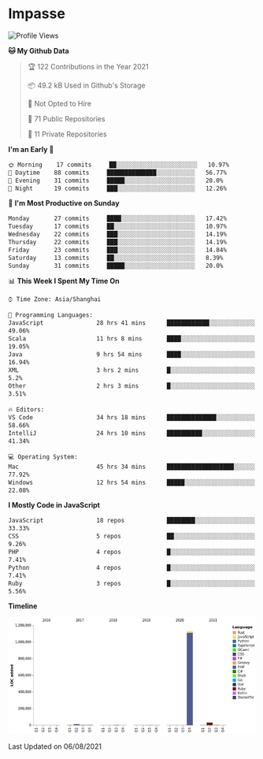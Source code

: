 # Impasse

<!--START_SECTION:waka-->
![Profile Views](http://img.shields.io/badge/Profile%20Views-1-blue)

**🐱 My Github Data** 

> 🏆 122 Contributions in the Year 2021
 > 
> 📦 49.2 kB Used in Github's Storage 
 > 
> 🚫 Not Opted to Hire
 > 
> 📜 71 Public Repositories 
 > 
> 🔑 11 Private Repositories  
 > 
**I'm an Early 🐤** 

```text
🌞 Morning    17 commits     ██░░░░░░░░░░░░░░░░░░░░░░░   10.97% 
🌆 Daytime    88 commits     ██████████████░░░░░░░░░░░   56.77% 
🌃 Evening    31 commits     █████░░░░░░░░░░░░░░░░░░░░   20.0% 
🌙 Night      19 commits     ███░░░░░░░░░░░░░░░░░░░░░░   12.26%

```
📅 **I'm Most Productive on Sunday** 

```text
Monday       27 commits     ████░░░░░░░░░░░░░░░░░░░░░   17.42% 
Tuesday      17 commits     ██░░░░░░░░░░░░░░░░░░░░░░░   10.97% 
Wednesday    22 commits     ███░░░░░░░░░░░░░░░░░░░░░░   14.19% 
Thursday     22 commits     ███░░░░░░░░░░░░░░░░░░░░░░   14.19% 
Friday       23 commits     ███░░░░░░░░░░░░░░░░░░░░░░   14.84% 
Saturday     13 commits     ██░░░░░░░░░░░░░░░░░░░░░░░   8.39% 
Sunday       31 commits     █████░░░░░░░░░░░░░░░░░░░░   20.0%

```


📊 **This Week I Spent My Time On** 

```text
⌚︎ Time Zone: Asia/Shanghai

💬 Programming Languages: 
JavaScript               28 hrs 41 mins      ████████████░░░░░░░░░░░░░   49.06% 
Scala                    11 hrs 8 mins       ████░░░░░░░░░░░░░░░░░░░░░   19.05% 
Java                     9 hrs 54 mins       ████░░░░░░░░░░░░░░░░░░░░░   16.94% 
XML                      3 hrs 2 mins        █░░░░░░░░░░░░░░░░░░░░░░░░   5.2% 
Other                    2 hrs 3 mins        █░░░░░░░░░░░░░░░░░░░░░░░░   3.51%

🔥 Editors: 
VS Code                  34 hrs 18 mins      ██████████████░░░░░░░░░░░   58.66% 
IntelliJ                 24 hrs 10 mins      ██████████░░░░░░░░░░░░░░░   41.34%

💻 Operating System: 
Mac                      45 hrs 34 mins      ███████████████████░░░░░░   77.92% 
Windows                  12 hrs 54 mins      █████░░░░░░░░░░░░░░░░░░░░   22.08%

```

**I Mostly Code in JavaScript** 

```text
JavaScript               18 repos            ████████░░░░░░░░░░░░░░░░░   33.33% 
CSS                      5 repos             ██░░░░░░░░░░░░░░░░░░░░░░░   9.26% 
PHP                      4 repos             █░░░░░░░░░░░░░░░░░░░░░░░░   7.41% 
Python                   4 repos             █░░░░░░░░░░░░░░░░░░░░░░░░   7.41% 
Ruby                     3 repos             █░░░░░░░░░░░░░░░░░░░░░░░░   5.56%

```


**Timeline**

![Chart not found](https://raw.githubusercontent.com/impasse/impasse/master/charts/bar_graph.png) 


 Last Updated on 06/08/2021
<!--END_SECTION:waka-->
